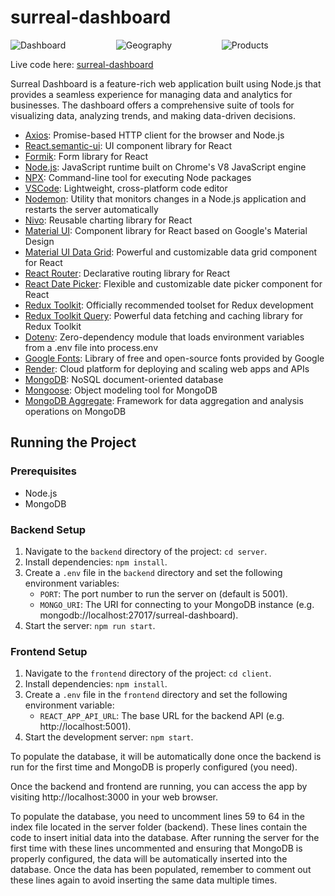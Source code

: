 # surreal-dashboard

<div style="display: flex; justify-content: space-between;">
  <div style="width: 33%;">
    <img src="https://user-images.githubusercontent.com/58491622/229386615-ac2cb4f8-221d-489a-8fe7-6676fede837c.png" alt="Dashboard" />
  </div>
  <div style="width: 33%;">
    <img src="https://user-images.githubusercontent.com/58491622/229386763-c86eafb4-52dd-4825-b0ff-1e14c0aaddfd.png" alt="Geography" />
  </div>
  <div style="width: 33%;">
    <img src="https://user-images.githubusercontent.com/58491622/229386872-39b48239-3d3d-42e1-84d5-8c4ea498c567.png" alt="Products" />
  </div>
</div>


Live code here: [surreal-dashboard](https://surreal-dashboard-frontend.onrender.com/dashboard)

Surreal Dashboard is a feature-rich web application built using Node.js that provides a seamless experience for managing data and analytics for businesses. The dashboard offers a comprehensive suite of tools for visualizing data, analyzing trends, and making data-driven decisions.

- [Axios](https://axios-http.com/ptbr/docs/intro): Promise-based HTTP client for the browser and Node.js
- [React.semantic-ui](https://react.semantic-ui.com): UI component library for React
- [Formik](https://formik.org/): Form library for React
- [Node.js](https://nodejs.org/en/download/): JavaScript runtime built on Chrome's V8 JavaScript engine
- [NPX](https://www.npmjs.com/package/npx): Command-line tool for executing Node packages
- [VSCode](https://code.visualstudio.com/download): Lightweight, cross-platform code editor
- [Nodemon](https://github.com/remy/nodemon): Utility that monitors changes in a Node.js application and restarts the server automatically
- [Nivo](https://nivo.rocks/): Reusable charting library for React
- [Material UI](https://mui.com/material-ui/getting-started/): Component library for React based on Google's Material Design
- [Material UI Data Grid](https://mui.com/x/react-data-grid/): Powerful and customizable data grid component for React
- [React Router](https://reactrouter.com/en/v6.3.0/getting-started): Declarative routing library for React
- [React Date Picker](https://reactdatepicker.com/#example-basic): Flexible and customizable date picker component for React
- [Redux Toolkit](https://redux-toolkit.js.org/introduction/getting-started): Officially recommended toolset for Redux development
- [Redux Toolkit Query](https://redux-toolkit.js.org/rtk-query/overview): Powerful data fetching and caching library for Redux Toolkit
- [Dotenv](https://github.com/motdotla/dotenv): Zero-dependency module that loads environment variables from a .env file into process.env
- [Google Fonts](https://fonts.google.com/): Library of free and open-source fonts provided by Google
- [Render](https://render.com/): Cloud platform for deploying and scaling web apps and APIs
- [MongoDB](https://www.mongodb.com/): NoSQL document-oriented database
- [Mongoose](https://github.com/Automattic/mongoose): Object modeling tool for MongoDB
- [MongoDB Aggregate](https://www.mongodb.com/docs/manual/reference/operator/aggregation-pipeline/): Framework for data aggregation and analysis operations on MongoDB

## Running the Project

### Prerequisites
- Node.js
- MongoDB

### Backend Setup
1. Navigate to the `backend` directory of the project: `cd server`.
2. Install dependencies: `npm install`.
3. Create a `.env` file in the `backend` directory and set the following environment variables:
   - `PORT`: The port number to run the server on (default is 5001).
   - `MONGO_URI`: The URI for connecting to your MongoDB instance (e.g. mongodb://localhost:27017/surreal-dashboard).
4. Start the server: `npm run start`.

### Frontend Setup
1. Navigate to the `frontend` directory of the project: `cd client`.
2. Install dependencies: `npm install`.
3. Create a `.env` file in the `frontend` directory and set the following environment variable:
   - `REACT_APP_API_URL`: The base URL for the backend API (e.g. http://localhost:5001).
4. Start the development server: `npm start`.

To populate the database, it will be automatically done once the backend is run for the first time and MongoDB is properly configured (you need).

Once the backend and frontend are running, you can access the app by visiting http://localhost:3000 in your web browser.

To populate the database, you need to uncomment lines 59 to 64 in the index file located in the server folder (backend). These lines contain the code to insert initial data into the database. After running the server for the first time with these lines uncommented and ensuring that MongoDB is properly configured, the data will be automatically inserted into the database. Once the data has been populated, remember to comment out these lines again to avoid inserting the same data multiple times.
